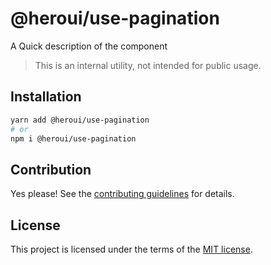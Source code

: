 # @heroui/use-pagination

A Quick description of the component

> This is an internal utility, not intended for public usage.

## Installation

```sh
yarn add @heroui/use-pagination
# or
npm i @heroui/use-pagination
```

## Contribution

Yes please! See the
[contributing guidelines](https://github.com/frontio-ai/heroui/blob/master/CONTRIBUTING.md)
for details.

## License

This project is licensed under the terms of the
[MIT license](https://github.com/frontio-ai/heroui/blob/master/LICENSE).
